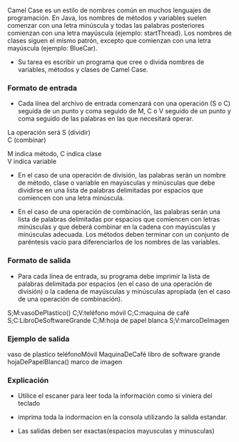 Camel Case es un estilo de nombres común en muchos lenguajes de programación. En Java, los nombres de métodos y variables suelen comenzar con una letra minúscula y todas las palabras posteriores comienzan con una letra mayúscula (ejemplo: startThread). Los nombres de clases siguen el mismo patrón, excepto que comienzan con una letra mayúscula (ejemplo: BlueCar).

- Su tarea es escribir un programa que cree o divida nombres de variables, métodos y clases de Camel Case.

### Formato de entrada

- Cada línea del archivo de entrada comenzará con una operación (S o C) seguida de un punto y coma seguido de M, C o V seguido de un punto y coma seguido de las palabras en las que necesitará operar.

La operación será
S (dividir)  
C (combinar)

M indica método,
C indica clase  
V indica variable

- En el caso de una operación de división, las palabras serán un nombre de método, clase o variable en mayúsculas y minúsculas que debe dividirse en una lista de palabras delimitadas por espacios que comiencen con una letra minúscula.

- En el caso de una operación de combinación, las palabras serán una lista de palabras delimitadas por espacios que comiencen con letras minúsculas y que deberá combinar en la cadena con mayúsculas y minúsculas adecuada. Los métodos deben terminar con un conjunto de paréntesis vacío para diferenciarlos de los nombres de las variables.

### Formato de salida

- Para cada línea de entrada, su programa debe imprimir la lista de palabras delimitada por espacios (en el caso de una operación de división) o la cadena de mayúsculas y minúsculas apropiada (en el caso de una operación de combinación).

S;M:vasoDePlastico()
C;V:teléfono móvil
C;C:maquina de café
S;C:LibroDeSoftwareGrande
C;M:hoja de papel blanca
S;V:marcoDeImagen

### Ejemplo de salida

vaso de plastico
teléfonoMóvil
MaquinaDeCafé
libro de software grande
hojaDePapelBlanca()
marco de imagen

### Explicación

- Utilice el escaner para leer toda la información como si viniera del teclado

- imprima toda la indormacion en la consola utilizando la salida estandar.

- Las salidas deben ser exactas(espacios mayusculas y minusculas)
